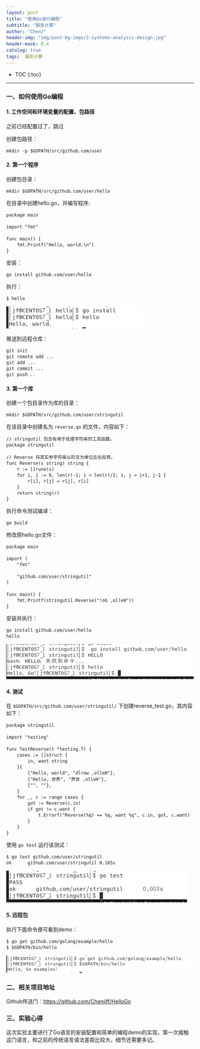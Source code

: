 ```yaml
---
layout: post  
title: "使用Go进行编程"  
subtitle: "服务计算"  
author: "ChenJ"  
header-img: "img/post-bg-imgs/2-systems-analysis-design.jpg"  
header-mask: 0.4  
catalog: true
tags:  服务计算
---
```


* TOC
{:toc}
---

### 一、如何使用Go编程

#### 1. 工作空间和环境变量的配置、包路径

之前已经配置过了，跳过

创建包路径：

```
mkdir -p $GOPATH/src/github.com/user
```

#### 2. 第一个程序

创建包目录：

```
mkdir $GOPATH/src/github.com/user/hello
```

在目录中创建hello.go，并编写程序:

```
package main

import "fmt"

func main() {
	fmt.Printf("Hello, world.\n")
}
```

安装：

```
go install github.com/user/hello
```

执行：

```
$ hello
```

![12](https://raw.githubusercontent.com/Chenjiff/Chenjiff.github.io/master/img/in-post/SC/h3/1.png)

推送到远程仓库：

```
git init
git remote add ...
git add ...
git commit ...
git push ..
```

#### 3. 第一个库

创建一个包目录作为库的目录：

```
mkdir $GOPATH/src/github.com/user/stringutil
```

在该目录中创建名为 `reverse.go` 的文件，内容如下：

```
// stringutil 包含有用于处理字符串的工具函数。
package stringutil

// Reverse 将其实参字符串以符文为单位左右反转。
func Reverse(s string) string {
	r := []rune(s)
	for i, j := 0, len(r)-1; i < len(r)/2; i, j = i+1, j-1 {
		r[i], r[j] = r[j], r[i]
	}
	return string(r)
}
```

执行命令测试编译：

```
go build
```

修改原hello.go文件：

```
package main

import (
	"fmt"

	"github.com/user/stringutil"
)

func main() {
	fmt.Printf(stringutil.Reverse("!oG ,olleH"))
}
```

安装并执行：

```
go install github.com/user/hello
hello
```

![12](https://raw.githubusercontent.com/Chenjiff/Chenjiff.github.io/master/img/in-post/SC/h3/2.png)

#### 4. 测试

在 `$GOPATH/src/github.com/user/stringutil/` 下创建reverse_test.go，其内容如下：

```
package stringutil

import "testing"

func TestReverse(t *testing.T) {
	cases := []struct {
		in, want string
	}{
		{"Hello, world", "dlrow ,olleH"},
		{"Hello, 世界", "界世 ,olleH"},
		{"", ""},
	}
	for _, c := range cases {
		got := Reverse(c.in)
		if got != c.want {
			t.Errorf("Reverse(%q) == %q, want %q", c.in, got, c.want)
		}
	}
}
```

使用 `go test` 运行该测试：

```
$ go test github.com/user/stringutil
ok  	github.com/user/stringutil 0.165s
```

![12](https://raw.githubusercontent.com/Chenjiff/Chenjiff.github.io/master/img/in-post/SC/h3/3.png)

#### 5. 远程包

执行下面命令便可看到demo：

```
$ go get github.com/golang/example/hello
$ $GOPATH/bin/hello
```

![12](https://raw.githubusercontent.com/Chenjiff/Chenjiff.github.io/master/img/in-post/SC/h3/4.png)



### 二、相关项目地址

Github传送门：<https://github.com/Chenjiff/HelloGo>



### 三、实验心得

这次实验主要进行了Go语言的安装配置和简单的编程demo的实现，第一次接触这门语言，和之前的传统语言语法差距比较大，细节还需要多记。